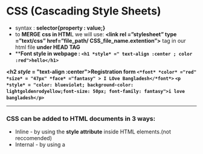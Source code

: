 # CSS (Cascading Style Sheets)

- syntax :   **selector{property : value;}**
- to **MERGE** **css in HTM**L we will use: **<link rel =”stylesheet” type =”text/css” href=”file_path/ CSS_file_name.extention”>** tag in our html file **under HEAD TAG**
- ****Font style in webpage :
`<h1 *style* =" text-align :center ; color :red">hello</h1>`**

**<h2 *style* = "text-align :center">Registration form</h2>
`<*font* *color* ="red" *size* = "47px" *face* ="fantasy" > I LOve Bangladesh</*font*>`
`<p *style* = "color: blueviolet; background-color: lightgoldenrodyellow;font-size: 50px; font-family: fantasy">i love bangladesh</p>`**

---

### **CSS can be added to HTML documents in 3 ways:**

- Inline - by using the **style attribute** inside HTML elements.(not reccomended)
- Internal - by using a <style> element in the <head> section.
- External - by using a <link> element to link to an external CSS file.

### Inline & Internal :

- **<h1 style =” color:  ___; font-size : __ px “>** (inline style)
- **internal style** is written **inside head**

```html
****<style type ="text/css">**
    h1 **{** color:green; **}**
    p **{** color:pink; **}**
    **</style>**
    </head>
    <body>**

    **<h1>This is a heading</h1>
    <p>This is a paragraph.</p>**
```

<p>Notice that if some properties have been defined for the same selector (element) in different style sheets, t**he value from the last read style sheet will be used!**</p>

### **External CSS (recommended)**

**Written inside head** 

External CSS is **a form of CSS which is used to add styling to multiple HTML pages at a time.** The external CSS is always saved with the **. css extension**

and in .css file we’ll write what we write in html under style tag

- to **merge Css in HTM**L we will use: **<link rel =”stylesheet” type =”text/css” href=”file_path/ CSS_file_name.extention”>** tag in our html file **under HEAD TAG**

### Class &ID

written inside head

- class will start with   **.(DOT)**
- class are reusable

```
<style type ="text/css">
            **.classNAMWE**
       {     color :red;   font-size : 700%;     }
            **#STYLEname**
            {     color : blue;        }
        </style>
    </head>
    <body>
       <h1 **class ="classNAME">** this is afrin sultana Akhi</h1>
       <h1 **id ="STYLEname">** i'm from jessore</h1>
    </body>
```

- ID start with **# (HASH**
- hash can be use for only one time

---

to use **multiple style in one tag**

```html
<style ="text/class">
            **.idname**
            {      background-color:aquamarine;     }
            **.idname2** p{
                 color :rgb(199, 130, 45);
                 font-size: 100px; }
        </style>
    </head>
    <body>
 ********<div class ="idname idname2"> *********
            <h1>first portion</h1>
            <p> bottom portion</p>
```

```html
<style ="text/class">
            #idnamee
            {      background-color:aquamarine;     }
            #idnamee p{
                 color :rgb(199, 130, 45);
                 font-size: 600%;
            }
        </style>
    </head>
    <body>
        <div id ="idnamee">
            <h1>first portion</h1>
            <p> bottom portion</p>
```

### ****selectors and combinators****

**Universal Selector** 

- USE UNIVERSAL SELECtor  we use *(astrick){ }

**universal selector**

- first tag,2nd tag {   }
- h1,p {  }

descendent selector **:**

```html
**The descendant selector matches all elements that are descendants of a specified element.
        The following example selects all <p> elements inside <div> elements: 
        Example
        div p {**
             background-color: yellow;
        **}  
    </body>**
```

child selector **:**

```html
**The child selector selects all elements that are the children of a specified element.
  The following example selects all <p> elements that are children of a <div> element:       
  Example
        div > p {**
          background-color: yellow;
        **}**
```

adjacent sibling **:**

```html
The adjacent sibling selector is used to select an element that is directly after another specific element.
Sibling elements must have the same parent element, and "adjacent" means "immediately following".
The following example selects the first <p> element that are placed immediately after <div> elements:
Example
**div + p {**
  background-color: yellow;
}
```

generaal sibling **:**

```html
The general sibling selector selects all elements that are next siblings of a specified element.
        The following example selects all <p> elements that are next siblings of <div> elements:       
        Example
        **div ~ p {**
```

[css full course bangla tutorial 7 :  selectors and combinators](https://www.youtube.com/watch?v=tzsteHDBb9g&ab_channel=AnisulIslam)

### ****Font styling & color,text in web page****

if font name is more than one word then it’llbe written under **“”(double quatation)**

- to use Hexa Decimal color code we use **# before color code number**

```
<style>
            **.stylee**
            {
       **font-family : "Times new roman",times,serif;**
                font-weight : bold;   text-align: center;     }
    body{    background-color: #0061B1;  }
            h1 { color: red; }
        </style>
    </head>
    <body>
        <h1 **class ="stylee"**> This is a paragraph</h1>
        </body>
```

**TEXT DECORATION property:**

| https://www.w3schools.com/cssref/css3_pr_text-decoration-line.php | Sets the kind of text decoration to use (like underline, overline, line-through) | https://www.w3schools.com/cssref/playdemo.php?filename=playcss_text-decoration-line |
| --- | --- | --- |
| https://www.w3schools.com/cssref/css3_pr_text-decoration-color.php | Sets the color of the text decoration | https://www.w3schools.com/cssref/playdemo.php?filename=playcss_text-decoration-color |
| https://www.w3schools.com/cssref/css3_pr_text-decoration-style.php | Sets the style of the text decoration (like solid, wavy, dotted, dashed, double) | https://www.w3schools.com/cssref/playdemo.php?filename=playcss_text-decoration-style |
| https://www.w3schools.com/cssref/pr_text_text-decoration-thickness.php | Sets the thickness of the decoration line |  |
| initial | Sets this property to its default value. https://www.w3schools.com/cssref/css_initial.phphttps://www.w3schools.com/cssref/css_initial.php |  |
| inherit | Inherits this property from its parent element. https://www.w3schools.com/cssref/css_inherit.phphttps://www.w3schools.com/cssref/css_inherit.php |  |
1. text-transformation
2. text-shadow
3. text-uppercase 
4. word-spacing (can use neg value)

### Margin ,Padding, Border,Content

# Margin - Individual Sides

CSS has properties for specifying the margin for each side of an element:

- `margin-top`
- `margin-right`
- `margin-bottom`
- `margin-left`

All the margin properties can have the following values:

- auto - the browser calculates the margin
- *length* - specifies a margin in px, pt, cm, etc.
- *%* - specifies a margin in % of the width of the containing element
- inherit - specifies that the margin should be inherited from the parent element

**Tip:** Negative values are allowed.

If the `margin` property has three values:

- **margin: 25px 50px 75px;**
    - top margin is 25px
    - right and left margins are 50px
    - bottom margin is 75px

If the `margin` property has two values:

- **margin: 25px 50px;**
    - top and bottom margins are 25px
    - right and left margins are 50px

If the `margin` property has one value:

- **margin: 25px;**
    - all four margins are 25px
    
- **Padding :** is used to create space around an element's content, inside of any defined borders. (**SIMILAR TO MARGIN)_**

![Screenshot_1.png](CSS%20(Cascading%20Style%20Sheets)%2031cef1e9f45d47b583e33e4231f3812c/Screenshot_1.png)

**The `border-style` property specifies what kind of border to display.**

The following values are allowed :

![Screenshot_2.png](CSS%20(Cascading%20Style%20Sheets)%2031cef1e9f45d47b583e33e4231f3812c/Screenshot_2.png)

- `double` - Defines a double border
- `groove` - Defines a 3D grooved border. The effect depends on the border-color value
- `ridge` - Defines a 3D ridged border. The effect depends on the border-color value
- `inset` - Defines a 3D inset border. The effect depends on the border-color value
- `outset` - Defines a 3D outset border. The effect depends on the border-color value
- `none` - Defines no border
- `hidden` - Defines a hidden border
- border radious

The `border-style` property can have from one to four values (for the top border, right border, bottom border, and the left border).

### ****Inline / block, max-width / width**

Every HTML element has a default display value, depending on what type of element it is.

There are two display values: block and inline. 

---

### Block-level Elements

A block-level element always starts on a new line, and the browsers automatically add some space (a margin) before and after the element.

 always takes up the full width available (stretches out to the left and right as far as it can).

Two commonly used block elements are: `<p>` and `<div>`.

The `<p>` element defines a paragraph in an HTML document.

The `<div>` element defines a division or a section in an HTML document

### Inline Elements

An inline element does not start on a new line.

An inline element only takes up as much width as necessary.

This is a <span> element inside a paragraph.

- **we can turn Block level elements into inline elements by typing display : inline;**
1. max-width helps to resize

### ****Pseudo class and Pseudo element****

syntax : **selector: pseudo-class { property: value;  }**

A pseudo-class is used to define a special state of an element.

it can be used to:

- Style an element when a user mouses over it
- Style visited and unvisited links differently
- Style an element when it gets focus

**Note:** `a:hover` MUST come after `a:link` and `a:visited` in the CSS definition in order to be effective! `a:active` MUST come after `a:hover` in the CSS definition in order to be effective! Pseudo-class names are not case-sensitive.

**nth child**

A CSS pseudo-element is used to style specified parts of an element.

For example, it can be used to:

- Style the first letter, or line, of an element
- Insert content before, or after, the content of an element

syntax :  **selector::pseudo-element { property: value; }**

exmp:

**img:hover {color : red;}**

### ****CSS Specificity****

**to check  higher priority :** 

**1. last updated> before update**

  **2. higher specificity score**

**a** = number of id

**b** = number classes and attributes ,pseudo-classes

**c** = number of elements , psuedo-elements

```css
h1{
    background-color: brown;
}
/* a =0 b = 0 c= 1 == 001 */
```

### Background-Image, ****Gradient - Linear, radial****

```css
                    **/* to add backgrokund image : */**
**Selector{
 background-image : url("filename.extension")
	background-repeat : no-repeat; repeat-y; repeat-x;
	background-position : right-top;
background-attachment : fixed;
}
/* for shortcut we can also use*/
background : color url("filename.extention") no-repeat right top;**

```

---

### Float, Navigation menu

[css full course bangla tutorial 24 : How to create navigation menu](https://youtu.be/KS8EW01JE_I)

| Property | Description |  |
| --- | --- | --- |
| https://www.w3schools.com/cssref/css3_pr_box-sizing.asp | Defines how the width and height of an element are calculated: should they include padding and borders, or not |  |
| https://www.w3schools.com/cssref/pr_class_clear.asp | Specifies what should happen with the element that is next to a floating element |  |
| https://www.w3schools.com/cssref/pr_class_float.asp | Specifies whether an element should float to the left, right, or not at all |  |
| https://www.w3schools.com/cssref/pr_pos_overflow.asp | Specifies what happens if content overflows an element's box |  |
| https://www.w3schools.com/cssref/css3_pr_overflow-x.asp | Specifies what to do with the left/right edges of the content if it overflows the element's content area |  |
| https://www.w3schools.com/cssref/css3_pr_overflow-y.asp | Specifies what to do with the top/bottom edges of the content if it overflows the element's content area |  |